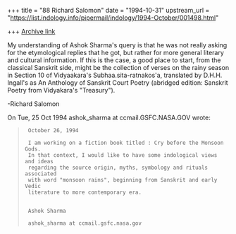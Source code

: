 +++
title = "88 Richard Salomon"
date = "1994-10-31"
upstream_url = "https://list.indology.info/pipermail/indology/1994-October/001498.html"

+++
[Archive link](https://list.indology.info/pipermail/indology/1994-October/001498.html)

My understanding of  Ashok Sharma's query  is that he was not really asking 
for the etymological replies that he got, but rather for more general 
literary and cultural information.  If this is the case, a good place to 
start, from the classical Sanskrit side, might be the collection of 
verses on the rainy season in Section 10 of Vidyaakara's 
Subhaa.sita-ratnakos'a, translated by D.H.H. Ingall's as An Anthology of 
Sanskrit Court Poetry (abridged edition: Sanskrit Poetry from Vidyakara's 
"Treasury").

-Richard Salomon


On Tue, 25 Oct 1994 ashok_sharma at ccmail.GSFC.NASA.GOV wrote:

> 
>      
>      October 26, 1994
>      
>      I am working on a fiction book titled : Cry before the Monsoon Gods. 
>      In that context, I would like to have some indological views and ideas 
>      regarding the source origin, myths, symbology and rituals associated 
>      with word "monsoon rains", beginning from Sanskrit and early Vedic 
>      literature to more contemporary era. 
>      
>      
>      Ashok Sharma
>      
>      ashok_sharma at ccmail.gsfc.nasa.gov
>      
>  
> 





